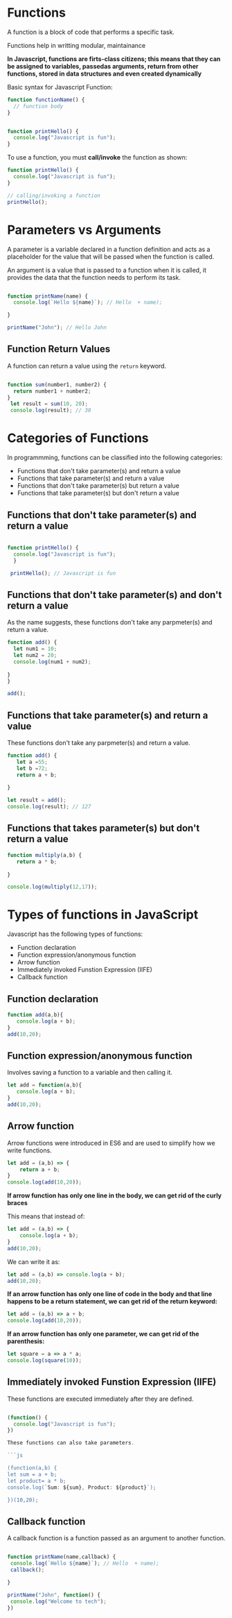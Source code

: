 # Functions

A function is a block of code that performs a specific task.

Functions help in writting modular, maintainance


**In Javascript, functions are firts-class citizens; this means that they can be assigned to variables, passedas arguments, return from other functions, stored in data structures and even created dynamically**

Basic syntax for Javascript Function:

```js 
function functionName() {
  // function body
}
```
```js

function printHello() {
  console.log("Javascript is fun");
}

```

To use a function, you must **call/invoke** the function as shown:

```js
function printHello() {
  console.log("Javascript is fun");
}

// calling/invoking a function
printHello();

```

# Parameters vs Arguments

A parameter is a variable declared in a function definition  and acts as a placeholder for the value that will be passed when the function is called.

An argument is a value that is passed to a function when it is called, it provides the data that the function needs to perform its task.

```js

function printName(name) {
  console.log(`Hello ${name}`); // Hello  + name);

}

printName("John"); // Hello John

``` 
## Function Return Values

A function can return a value using the `return` keyword.

```js

function sum(number1, number2) {
  return number1 + number2;
}
 let result = sum(10, 20);
 console.log(result); // 30

```

 # Categories of Functions

 In programmming, functions can be classified into the following categories:

 - Functions that don't take parameter(s) and return a value
 - Functions that take parameter(s) and return a value
 - Functions that don't take parameter(s) but return a value
 - Functions that take parameter(s) but don't return a value



## Functions that don't take parameter(s) and return a value

```js

function printHello() {
  console.log("Javascript is fun");
  }

 printHello(); // Javascript is fun

```




 ## Functions that don't take parameter(s) and don't return a value

 As the name suggests, these functions don't take any parpmeter(s) and return a value.

 ```js  
 function add() {
   let num1 = 10;
   let num2 = 20;
   console.log(num1 + num2);
     
 }
 }

 add();      

 ```

 ## Functions that take parameter(s) and return a value
 These functions don't take any parpmeter(s) and return a value.

 ```js
 function add() {
    let a =55;
    let b =72;
    return a + b;
     
 }

 let result = add();
 console.log(result); // 127

 ```

 ## Functions that  takes parameter(s) but don't return a value

 ```js
 function multiply(a,b) {
    return a * b;
     
 }

 console.log(multiply(12,17)); 

 ```


 # Types of functions in JavaScript

 Javascript has the following types of functions:

 - Function declaration
 - Function expression/anonymous function
 - Arrow function
 - Immediately invoked Funstion Expression (IIFE)
 - Callback function


 ## Function declaration

 ```js
 function add(a,b){
    console.log(a + b);
 }
 add(10,20);

 ```

 ## Function expression/anonymous function
 Involves saving a function to a variable and then calling it.

 ```js
 let add = function(a,b){
    console.log(a + b);
 }
 add(10,20);

 ```

 ## Arrow function

 Arrow functions were introduced in ES6 and are used to simplify how we write functions.

 ```js
 let add = (a,b) => {
     return a + b;
 }
 console.log(add(10,20));

 ```
 **If arrow function has only one line in the body, we can get rid of the curly braces**

 This means that instead of:

 ```js
 let add = (a,b) => {
     console.log(a + b);
 }
 add(10,20);

 ```

We can write it as:

 ```js
 let add = (a,b) => console.log(a + b);
 add(10,20);

 ```

 **If an arrow function has only one line of code in the body and that line happens to be a return statement, we can get rid of the return keyword:**

 ```js
 let add = (a,b) => a + b;
 console.log(add(10,20));

 ```
 **If an arrow function has only one parameter, we can get rid of the parenthesis:**

 ```js
 let square = a => a * a;
 console.log(square(10));

 ```    
 ## Immediately invoked Funstion Expression (IIFE)

 These functions are executed immediately after they are defined.

 ```js

 (function() {
   console.log("Javascript is fun");
 })

 These functions can also take parameters.

 ```js

 (function(a,b) {
 let sum = a + b;
 let product= a * b;
 console.log(`Sum: ${sum}, Product: ${product}`);

 })(10,20);

 ```

 ## Callback function

 A callback function is a function passed as an argument to another function.

 ```js

 function printName(name,callback) {
  console.log(`Hello ${name}`); // Hello  + name);
  callback();

}

printName("John", function() {
  console.log("Welcome to tech");
})




